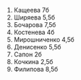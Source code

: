 1. Кащеева 7б
2. Ширяева 5,5б
3. Бочарова 7,5б
4. Костенева 4б
5. Мирошниченко 4,5б
6. Денисенко 5,5б
7. Сапон 2б
8. Кочкина 2,5б
9. Филипова 8,5б
